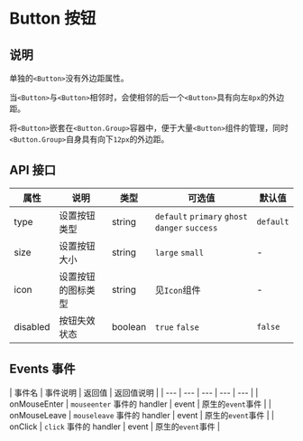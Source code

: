 # Button 按钮

## 说明
单独的`<Button>`没有外边距属性。

当`<Button>`与`<Button>`相邻时，会使相邻的后一个`<Button>`具有向左`8px`的外边距。

将`<Button>`嵌套在`<Button.Group>`容器中，便于大量`<Button>`组件的管理，同时`<Button.Group>`自身具有向下`12px`的外边距。

## API 接口

| 属性 | 说明 | 类型 | 可选值 | 默认值 |
| --- | --- | --- | --- | --- |
| type | 设置按钮类型 | string | `default` `primary` `ghost` `danger` `success` | `default` |
| size | 设置按钮大小 | string | `large` `small` | - |
| icon | 设置按钮的图标类型 | string | 见`Icon`组件 | - |
| disabled | 按钮失效状态 | boolean | `true` `false` | `false` |

## Events 事件
| 事件名 | 事件说明 | 返回值 | 返回值说明 |
| --- | --- | --- | --- | --- |
| onMouseEnter | `mouseenter` 事件的 handler | event | 原生的`event`事件 |
| onMouseLeave | `mouseleave` 事件的 handler | event | 原生的`event`事件 |
| onClick | `click` 事件的 handler | event | 原生的`event`事件 |